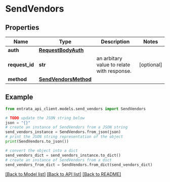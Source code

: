 # SendVendors


## Properties

Name | Type | Description | Notes
------------ | ------------- | ------------- | -------------
**auth** | [**RequestBodyAuth**](RequestBodyAuth.md) |  | 
**request_id** | **str** | an arbitary value to relate with response. | [optional] 
**method** | [**SendVendorsMethod**](SendVendorsMethod.md) |  | 

## Example

```python
from entrata_api_client.models.send_vendors import SendVendors

# TODO update the JSON string below
json = "{}"
# create an instance of SendVendors from a JSON string
send_vendors_instance = SendVendors.from_json(json)
# print the JSON string representation of the object
print(SendVendors.to_json())

# convert the object into a dict
send_vendors_dict = send_vendors_instance.to_dict()
# create an instance of SendVendors from a dict
send_vendors_from_dict = SendVendors.from_dict(send_vendors_dict)
```
[[Back to Model list]](../README.md#documentation-for-models) [[Back to API list]](../README.md#documentation-for-api-endpoints) [[Back to README]](../README.md)


